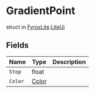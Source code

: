 # GradientPoint
struct in [FyroxLite](../../scripting_api_cs.md).[LiteUi](../LiteUi.md)
## Fields
| Name | Type | Description |
|---|---|---|
| `Stop` | float |  |
| `Color` | [Color](../LiteUi/Color.md) |  |

